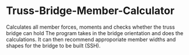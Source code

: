 # Truss-Bridge-Member-Calculator
Calculates all member forces, moments and checks whether the truss bridge can hold
The program takes in the bridge orientation and does the calculations. It can then recommend approporiate member widths and shapes for the bridge to be built (SSH). 
